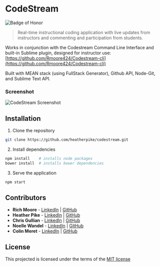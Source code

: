 # CodeStream 
![Badge of Honor](https://img.shields.io/badge/Built%20at-Fullstack-green.svg?style=flat-square)
> Real-time instructional coding application with live updates from instructors and commenting and participation from students. 

Works in conjunction with the Codestream Command Line Interface and built-in Sublime plugin, designed for instructor use: [https://github.com/Rmoore424/Codestream-cli](https://github.com/Rmoore424/Codestream-cli)

Built with MEAN stack (using FullStack Generator), Github API, Node-Git, and Sublime Text API.

### Screenshot
![CodeStream Screenshot](https://raw.githubusercontent.com/heatherpike/codestream/master/codestream.jpg)

## Installation

1. Clone the repository

  ```bash
  git clone https://github.com/heatherpike/codestream.git
  ```
2.  Install dependencies

  ```bash
  npm install    # installs node packages
  bower install  # installs bower dependencies
  ```

3. Serve the application

  ```bash
  npm start
  ```

## Contributors
* __Rich Moore__ - [LinkedIn](https://www.linkedin.com/profile/view?id=411077867) | [GitHub](https://github.com/Rmoore424)
* __Heather Pike__ - [LinkedIn](https://www.linkedin.com/profile/view?id=20977565) | [GitHub](https://github.com/heatherpike)
* __Chris Gullian__ - [LinkedIn](https://www.linkedin.com/profile/view?id=217498551) | [GitHub](https://github.com/crullian)
* __Noelle Wandel__ - [LinkedIn](https://www.linkedin.com/profile/view?id=321994645) | [GitHub](https://github.com/noelleantoinette)
* __Colin Meret__ - [LinkedIn](https://www.linkedin.com/profile/view?id=324265809) | [GitHub](https://github.com/colin92)

## License

This projected is licensed under the terms of the [MIT license](/LICENSE)